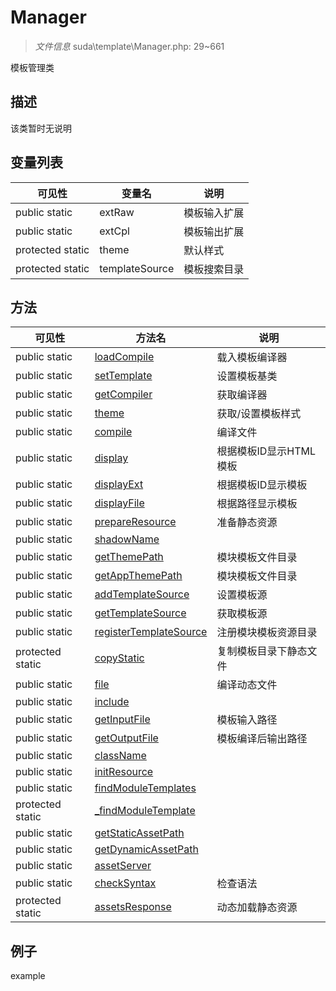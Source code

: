 #  Manager 

> *文件信息* suda\template\Manager.php: 29~661


模板管理类


## 描述



该类暂时无说明


## 变量列表
| 可见性 |  变量名   | 说明 |
|--------|----|------|
| public  static  | extRaw | 模板输入扩展| 
| public  static  | extCpl | 模板输出扩展| 
| protected  static  | theme | 默认样式| 
| protected  static  | templateSource | 模板搜索目录| 

## 方法

| 可见性 | 方法名 | 说明 |
|--------|-------|------|
|  public  static|[loadCompile](Manager/loadCompile.md) | 载入模板编译器 |
|  public  static|[setTemplate](Manager/setTemplate.md) | 设置模板基类 |
|  public  static|[getCompiler](Manager/getCompiler.md) | 获取编译器 |
|  public  static|[theme](Manager/theme.md) | 获取/设置模板样式 |
|  public  static|[compile](Manager/compile.md) | 编译文件 |
|  public  static|[display](Manager/display.md) | 根据模板ID显示HTML模板 |
|  public  static|[displayExt](Manager/displayExt.md) | 根据模板ID显示模板 |
|  public  static|[displayFile](Manager/displayFile.md) | 根据路径显示模板 |
|  public  static|[prepareResource](Manager/prepareResource.md) | 准备静态资源 |
|  public  static|[shadowName](Manager/shadowName.md) |  |
|  public  static|[getThemePath](Manager/getThemePath.md) | 模块模板文件目录 |
|  public  static|[getAppThemePath](Manager/getAppThemePath.md) | 模块模板文件目录 |
|  public  static|[addTemplateSource](Manager/addTemplateSource.md) | 设置模板源 |
|  public  static|[getTemplateSource](Manager/getTemplateSource.md) | 获取模板源 |
|  public  static|[registerTemplateSource](Manager/registerTemplateSource.md) | 注册模块模板资源目录 |
|  protected  static|[copyStatic](Manager/copyStatic.md) | 复制模板目录下静态文件 |
|  public  static|[file](Manager/file.md) | 编译动态文件 |
|  public  static|[include](Manager/include.md) |  |
|  public  static|[getInputFile](Manager/getInputFile.md) | 模板输入路径 |
|  public  static|[getOutputFile](Manager/getOutputFile.md) | 模板编译后输出路径 |
|  public  static|[className](Manager/className.md) |  |
|  public  static|[initResource](Manager/initResource.md) |  |
|  public  static|[findModuleTemplates](Manager/findModuleTemplates.md) |  |
|  protected  static|[_findModuleTemplate](Manager/_findModuleTemplate.md) |  |
|  public  static|[getStaticAssetPath](Manager/getStaticAssetPath.md) |  |
|  public  static|[getDynamicAssetPath](Manager/getDynamicAssetPath.md) |  |
|  public  static|[assetServer](Manager/assetServer.md) |  |
|  public  static|[checkSyntax](Manager/checkSyntax.md) | 检查语法 |
|  protected  static|[assetsResponse](Manager/assetsResponse.md) | 动态加载静态资源 |
 

## 例子

example